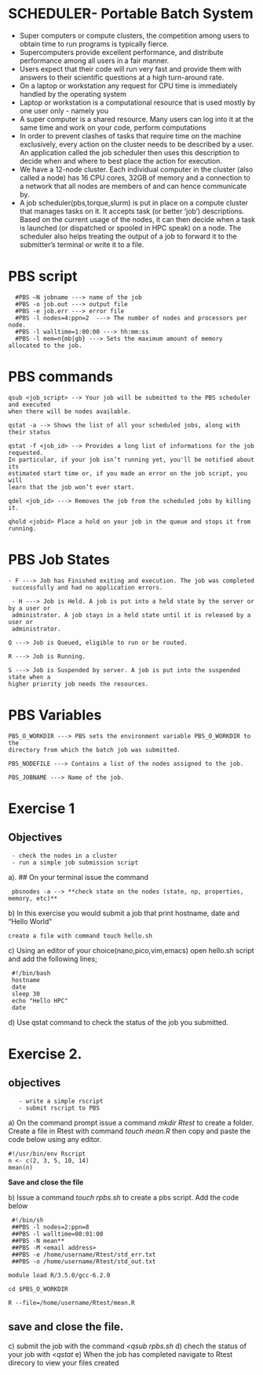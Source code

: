 # SCHEDULER- Portable Batch System

- Super computers or compute clusters, the competition among users to obtain time to run programs is typically fierce.
- Supercomputers provide excellent performance, and distribute performance among all users in a fair manner.
- Users expect that their code will run very fast and provide them with answers to their scientific questions at a high turn-around rate. 
- On a laptop or workstation any request for CPU time is immediately handled by the operating system
- Laptop or workstation is a computational resource that is used mostly by one user only - namely you
- A super computer is a shared resource. Many users can log into it at the same time and work on your code, perform computations 
- In order to prevent clashes of tasks that require time on the machine exclusively, every action on the cluster needs to be described by a user. An application called the job scheduler then uses this description to decide when and where to best place the action for execution.
- We have a 12-node cluster. Each individual computer in the cluster (also called a node) has 16 CPU cores, 32GB of memory and a connection to a network that all nodes are members of and can hence communicate by.
- A job scheduler(pbs,torque,slurm) is put in place on a compute cluster that manages tasks on it. It accepts task (or better ‘job’) descriptions. Based on the current usage of the nodes, it can then decide when a task is launched (or dispatched or spooled in HPC speak) on a node. The scheduler also helps treating the output of a job to forward it to the submitter’s terminal or write it to a file.

# PBS script
      #PBS –N jobname ---> name of the job
      #PBS -o job.out ---> output file
      #PBS -e job.err ---> error file
      #PBS -l nodes=4:ppn=2  ---> The number of nodes and processors per node.
      #PBS -l walltime=1:00:00 ---> hh:mm:ss
      #PBS -l mem=n{mb|gb} ---> Sets the maximum amount of memory allocated to the job.


# PBS commands

    qsub <job_script> --> Your job will be submitted to the PBS scheduler and executed
    when there will be nodes available.

    qstat -a --> Shows the list of all your scheduled jobs, along with their status

    qstat -f <job_id> --> Provides a long list of informations for the job requested.
    In particular, if your job isn’t running yet, you'll be notified about its
    estimated start time or, if you made an error on the job script, you will
    learn that the job won’t ever start.

    qdel <job_id> ---> Removes the job from the scheduled jobs by killing it.
   
    qhold <jobid> Place a hold on your job in the queue and stops it from running.

# PBS Job States

    - F ---> Job has Finished exiting and execution. The job was completed
     successfully and had no application errors.

     - H ---> Job is Held. A job is put into a held state by the server or by a user or
     administrator. A job stays in a held state until it is released by a user or
     administrator.

    Q ---> Job is Queued, eligible to run or be routed.

    R ---> Job is Running.

    S ---> Job is Suspended by server. A job is put into the suspended state when a
    higher priority job needs the resources.

# PBS Variables

    PBS_O_WORKDIR ---> PBS sets the environment variable PBS_O_WORKDIR to the
    directory from which the batch job was submitted.

    PBS_NODEFILE ---> Contains a list of the nodes assigned to the job.

    PBS_JOBNAME ---> Name of the job.

# Exercise 1
   ## Objectives
     - check the nodes in a cluster
     - run a simple job submission script 

a). ## On your terminal issue the command

     pbsnodes -a --> **check state on the nodes (state, np, properties, memory, etc)** 

b) In this exercise you would submit a job that print hostname, date and “Hello World"

    create a file with command touch hello.sh

c) Using an editor of your choice(nano,pico,vim,emacs) open hello.sh script and add the following lines;

     #!/bin/bash
     hostname
     date
     sleep 30
     echo "Hello HPC"
     date

d) Use qstat command to check the status of the job you submitted.

# Exercise 2. 
   ## objectives
       - write a simple rscript
       - submit rscript to PBS

a) On the command prompt issue a command _mkdir Rtest_ to create a folder. Create a file in Rtest with command _touch mean.R_ then copy and paste the code below using any editor. 
   
    #!/usr/bin/env Rscript
    n <- c(2, 3, 5, 10, 14)
    mean(n)
    
**Save and close the file** 

b) Issue a command _touch rpbs.sh_ to create a pbs script. Add the code below

     #!/bin/sh
     ##PBS -l nodes=2:ppn=8
     ##PBS -l walltime=00:01:00
     ##PBS -N mean**
     ##PBS -M <email address> 
     ##PBS -e /home/username/Rtest/std_err.txt
     ##PBS -o /home/username/Rtest/std_out.txt

    module load R/3.5.0/gcc-6.2.0

    cd $PBS_O_WORKDIR

    R --file=/home/username/Rtest/mean.R

## save and close the file.

c) submit the job with the command _<qsub rpbs.sh_
d) chech the status of your job with _<qstat_
e)  When the job has completed navigate to Rtest direcory to view your files created




